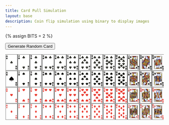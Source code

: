 ```yaml
---
title: Card Pull Simulation
layout: base
description: Coin flip simulation using binary to display images
---
```

{% assign BITS = 2 %}

<head>
    <title>Random Card Generator</title>
</head>
<body>
    <button onclick="generateRandomCard()">Generate Random Card</button>
    <p id="cardOutput"></p>

<script>
        var cards = ["Ace", "2", "3", "4", "5", "6", "7", "8", "9", "10", "Jack", "Queen", "King"];
        var suits = ["Diamonds", "Hearts", "Spades", "Clubs"];

        function generateRandomCard() {
            var randomCard = cards[Math.floor(Math.random() * cards.length)];
            var randomSuit = suits[Math.floor(Math.random() * suits.length)];
            var cardOutput = document.getElementById("cardOutput");
            cardOutput.textContent = randomCard + " of " + randomSuit;
        }
 </script>
</body>

![Q16](../images/FullDeck.png)